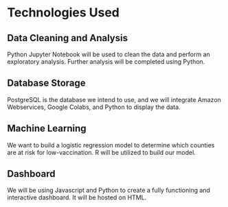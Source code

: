 # Technologies Used
## Data Cleaning and Analysis
Python Jupyter Notebook will be used to clean the data and perform an exploratory analysis.  Further analysis will be completed using Python.

## Database Storage
PostgreSQL is the database we intend to use, and we will integrate Amazon Webservices, Google Colabs, and Python to display the data.

## Machine Learning
We want to build a logistic regression model to determine which counties are at risk for low-vaccination. R will be utilized to build our model.

## Dashboard
We will be using Javascript and Python to create a fully functioning and interactive dashboard. It will be hosted on HTML.
